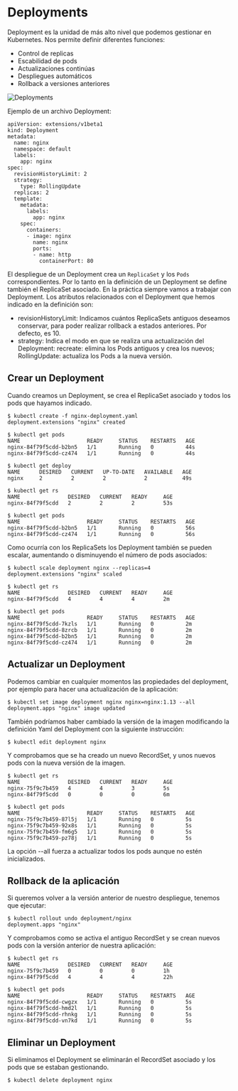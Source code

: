 # Deployments

Deployment es la unidad de más alto nivel que podemos gestionar en Kubernetes. Nos permite definir diferentes funciones:

- Control de replicas
- Escabilidad de pods
- Actualizaciones continúas
- Despliegues automáticos
- Rollback a versiones anteriores

![Deployments](https://www.josedomingo.org/pledin/assets/wp-content/uploads/2018/07/deployment.png)

Ejemplo de un archivo Deployment:
```
apiVersion: extensions/v1beta1
kind: Deployment
metadata:
  name: nginx
  namespace: default
  labels:
    app: nginx
spec:
  revisionHistoryLimit: 2
  strategy:
    type: RollingUpdate
  replicas: 2
  template:
    metadata:
      labels:
        app: nginx
    spec:
      containers:
      - image: nginx
        name: nginx
        ports:
        - name: http
          containerPort: 80
```

El despliegue de un Deployment crea un `ReplicaSet` y los `Pods` correspondientes. Por lo tanto en la definición de un Deployment se define también el ReplicaSet asociado. En la práctica siempre vamos a trabajar con Deployment. Los atributos relacionados con el Deployment que hemos indicado en la definición son:

- revisionHistoryLimit: Indicamos cuántos ReplicaSets antiguos deseamos conservar, para poder realizar rollback a estados anteriores. Por defecto, es 10.
- strategy: Indica el modo en que se realiza una actualización del Deployment: recreate: elimina los Pods antiguos y crea los nuevos; RollingUpdate: actualiza los Pods a la nueva versión.

## Crear un Deployment
Cuando creamos un Deployment, se crea el ReplicaSet asociado y todos los pods que hayamos indicado.
```
$ kubectl create -f nginx-deployment.yaml 
deployment.extensions "nginx" created

$ kubectl get pods
NAME                     READY     STATUS    RESTARTS   AGE
nginx-84f79f5cdd-b2bn5   1/1       Running   0          44s
nginx-84f79f5cdd-cz474   1/1       Running   0          44s

$ kubectl get deploy
NAME      DESIRED   CURRENT   UP-TO-DATE   AVAILABLE   AGE
nginx     2         2         2            2           49s

$ kubectl get rs
NAME               DESIRED   CURRENT   READY     AGE
nginx-84f79f5cdd   2         2         2         53s

$ kubectl get pods
NAME                     READY     STATUS    RESTARTS   AGE
nginx-84f79f5cdd-b2bn5   1/1       Running   0          56s
nginx-84f79f5cdd-cz474   1/1       Running   0          56s
```

Como ocurría con los ReplicaSets los Deployment también se pueden escalar, aumentando o disminuyendo el número de pods asociados:

```
$ kubectl scale deployment nginx --replicas=4
deployment.extensions "nginx" scaled

$ kubectl get rs
NAME               DESIRED   CURRENT   READY     AGE
nginx-84f79f5cdd   4         4         4         2m

$ kubectl get pods
NAME                     READY     STATUS    RESTARTS   AGE
nginx-84f79f5cdd-7kzls   1/1       Running   0          2m
nginx-84f79f5cdd-8zrcb   1/1       Running   0          2m
nginx-84f79f5cdd-b2bn5   1/1       Running   0          2m
nginx-84f79f5cdd-cz474   1/1       Running   0          2m
```

## Actualizar un Deployment

Podemos cambiar en cualquier momentos las propiedades del deployment, por ejemplo para hacer una actualización de la aplicación:

```
$ kubectl set image deployment nginx nginx=nginx:1.13 --all
deployment.apps "nginx" image updated
```

También podríamos haber cambiado la versión de la imagen modificando la definición Yaml del Deployment con la siguiente instrucción:

```
$ kubectl edit deployment nginx
```

Y comprobamos que se ha creado un nuevo RecordSet, y unos nuevos pods con la nueva versión de la imagen.

```
$ kubectl get rs
NAME               DESIRED   CURRENT   READY     AGE
nginx-75f9c7b459   4         4         3         5s
nginx-84f79f5cdd   0         0         0         6m

$ kubectl get pods
NAME                     READY     STATUS    RESTARTS   AGE
nginx-75f9c7b459-87l5j   1/1       Running   0          5s
nginx-75f9c7b459-92x8s   1/1       Running   0          5s
nginx-75f9c7b459-fm6g5   1/1       Running   0          5s
nginx-75f9c7b459-pz78j   1/1       Running   0          5s
```

La opción --all fuerza a actualizar todos los pods aunque no estén inicializados.

## Rollback de la aplicación

Si queremos volver a la versión anterior de nuestro despliegue, tenemos que ejecutar:

```
$ kubectl rollout undo deployment/nginx
deployment.apps "nginx"
```
Y comprobamos como se activa el antiguo RecordSet y se crean nuevos pods con la versión anterior de nuestra aplicación:

```
$ kubectl get rs
NAME               DESIRED   CURRENT   READY     AGE
nginx-75f9c7b459   0         0         0         1h
nginx-84f79f5cdd   4         4         4         22h
  
$ kubectl get pods
NAME                     READY     STATUS    RESTARTS   AGE
nginx-84f79f5cdd-cwgzx   1/1       Running   0          5s
nginx-84f79f5cdd-hmd2l   1/1       Running   0          5s
nginx-84f79f5cdd-rhnkg   1/1       Running   0          5s
nginx-84f79f5cdd-vn7kd   1/1       Running   0          5s
```

## Eliminar un Deployment

Si eliminamos el Deployment se eliminarán el RecordSet asociado y los pods que se estaban gestionando.
```
$ kubectl delete deployment nginx
```